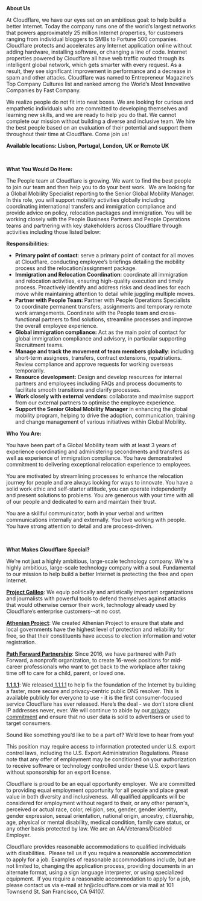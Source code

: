 <div class="content-intro">
	<div><strong>About Us</strong></div>
	<div>
		<p><span style="font-weight: 400;">At Cloudflare, we have our eyes set on an ambitious goal: to help build a better Internet. Today the company runs one of the world’s largest networks that powers approximately 25 million Internet properties, for customers ranging from individual bloggers to SMBs to Fortune 500 companies. Cloudflare protects and accelerates any Internet application online without adding hardware, installing software, or changing a line of code. Internet properties powered by Cloudflare all have web traffic routed through its intelligent global network, which gets smarter with every request. As a result, they see significant improvement in performance and a decrease in spam and other attacks. Cloudflare was named to Entrepreneur Magazine’s Top Company Cultures list and ranked among the World’s Most Innovative Companies by Fast Company.</span><span style="font-weight: 400;">&nbsp;</span></p>
		<p><span style="font-weight: 400;">We realize people do not fit into neat boxes. We are looking for curious and empathetic individuals who are committed to developing themselves and learning new skills, and we are ready to help you do that. We cannot complete our mission without building a diverse and inclusive team. We hire the best people based on an evaluation of their potential and support them throughout their time at Cloudflare. Come join us!&nbsp;</span></p>
	</div>
</div>
<p><strong>Available locations: Lisbon, Portugal, London, UK or Remote UK</strong></p>
<p>&nbsp;</p>
<p><strong>What You Would Do Here:</strong></p>
<p>The People team at Cloudflare is growing. We want to find the best people to join our team and then help you to do your best work.&nbsp; We are looking for a Global Mobility Specialist reporting to the Senior Global Mobility Manager. In this role, you will support mobility activities globally including coordinating international transfers and immigration compliance and provide advice on policy, relocation packages and immigration. You will be working closely with the People Business Partners and People Operations teams and partnering with key stakeholders across Cloudflare through activities including those listed below:</p>
<p><strong>Responsibilities:</strong></p>
<ul>
	<li><strong>Primary point of contact</strong>: serve a primary point of contact for all moves at Cloudflare, conducting employee’s briefings detailing the mobility process and the relocation/assignment package.</li>
	<li><strong>Immigration and Relocation Coordination</strong>: coordinate all immigration and relocation activities, ensuring high-quality execution and timely process. Proactively identify and address risks and deadlines for each move while maintaining attention to detail while juggling multiple moves.</li>
	<li><strong>Partner with People Team: </strong>Partner with People Operations Specialists to coordinate permanent transfers, assignments and temporary remote work arrangements. Coordinate with the People team and cross-functional partners to find solutions, streamline processes and improve the overall employee experience.</li>
	<li><strong>Global immigration compliance:</strong> Act as the main point of contact for global immigration compliance and advisory, in particular supporting Recruitment teams.</li>
	<li><strong>Manage and track the movement of team members globally</strong>: including short-term assignees, transfers, contract extensions, repatriations. Review compliance and approve requests for working overseas temporarily.</li>
	<li><strong>Resource development:</strong> Design and develop resources for internal partners and employees including FAQs and process documents to facilitate smooth transitions and clarify processes.</li>
	<li><strong>Work closely with external vendors:</strong> collaborate and maximise support from our external partners to optimise the employee experience.</li>
	<li><strong>Support the Senior Global Mobility Manager</strong> in enhancing the global mobility program, helping to drive the adoption, communication, training and change management of various initiatives within Global Mobility.</li>
</ul>
<p><strong>Who You Are:</strong></p>
<p>You have been part of a Global Mobility team with at least 3 years of experience coordinating and administering secondments and transfers as well as experience of immigration compliance. You have demonstrated commitment to delivering exceptional relocation experience to employees.&nbsp;</p>
<p>You are motivated by streamlining processes to enhance the relocation journey for people and are always looking for ways to innovate. You have a solid work ethic and self-starter attitude, you can operate independently and present solutions to problems. You are generous with your time with all of our people and dedicated to earn and maintain their trust.&nbsp;</p>
<p>You are a skillful communicator, both in your verbal and written communications internally and externally. You love working with people. You have strong attention to detail and are process-driven.&nbsp;</p>
<p>&nbsp;</p>
<div class="content-conclusion">
	<p><strong>What Makes Cloudflare Special?</strong></p>
	<p><span style="font-weight: 400;">We’re not just a highly ambitious, large-scale technology company. We’re a highly ambitious, large-scale technology company with a soul. Fundamental to our mission to help build a better Internet is protecting the free and open Internet.</span></p>
	<p><a href="https://blog.cloudflare.com/protecting-free-expression-online/"><strong>Project Galileo</strong></a><span style="font-weight: 400;">: We equip politically and artistically important organizations and journalists with powerful tools to defend themselves against attacks that would otherwise censor their work, technology already used by Cloudflare’s enterprise customers--at no cost.</span></p>
	<p><strong><a href="https://www.cloudflare.com/athenian/">Athenian Project</a></strong><span style="font-weight: 400;">: We created Athenian Project to ensure that state and local governments have the highest level of protection and reliability for free, so that their constituents have access to election information and voter registration.</span></p>
	<p><a href="https://blog.cloudflare.com/tag/path-forward/"><strong>Path Forward Partnership</strong></a><span style="font-weight: 400;">: Since 2016, we have partnered with Path Forward, a nonprofit organization, to create 16-week positions for mid-career professionals who want to get back to the workplace after taking time off to care for a child, parent, or loved one.</span></p>
	<p><a href="https://1.1.1.1/"><strong>1.1.1.1</strong></a><span style="font-weight: 400;">: We released</span><a href="https://1.1.1.1/"> <span style="font-weight: 400;">1.1.1.1</span></a><span style="font-weight: 400;"> to help fix the foundation of the Internet by building a faster, more secure and privacy-centric public DNS resolver. This is available publicly for everyone to use - it is the first consumer-focused service Cloudflare has ever released. Here’s the deal - we don’t store client IP addresses never, ever. We will continue to abide by our</span><a href="https://developers.cloudflare.com/1.1.1.1/privacy/public-dns-resolver"> privacy commitment</a><span style="font-weight: 400;"> and ensure that no user data is sold to advertisers or used to target consumers.</span></p>
	<p><span style="font-weight: 400;">Sound like something you’d like to be a part of? We’d love to hear from you!</span></p>
	<p><span style="font-weight: 400;">This position may require access to information protected under U.S. export control laws, including the U.S. Export Administration Regulations. Please note that any offer of employment may be conditioned on your authorization to receive software or technology controlled under these U.S. export laws without sponsorship for an export license.</span></p>
	<p><span style="font-weight: 400;">Cloudflare is proud to be an equal opportunity employer. &nbsp;We are committed to providing equal employment opportunity for all people and place great value in both diversity and inclusiveness. &nbsp;All qualified applicants will be considered for employment without regard to their, or any other person's, perceived or actual</span> <span style="font-weight: 400;">race, color, religion, sex, gender, gender identity, gender expression, sexual orientation, national origin, ancestry, citizenship, age, physical or mental disability, medical condition, family care status, or any other basis protected by law. </span><span style="font-weight: 400;">We are an AA/Veterans/Disabled Employer.</span></p>
	<p><span style="font-weight: 400;">Cloudflare provides reasonable accommodations to qualified individuals with disabilities. &nbsp;Please tell us if you require a reasonable accommodation to apply for a job. Examples of reasonable accommodations include, but are not limited to, changing the application process, providing documents in an alternate format, using a sign language interpreter, or using specialized equipment. &nbsp;If you require a reasonable accommodation to apply for a job, please contact us via e-mail at </span><span style="font-weight: 400;">hr@cloudflare.com</span><span style="font-weight: 400;"> or via mail at 101 Townsend St. San Francisco, CA 94107.</span></p>
</div>